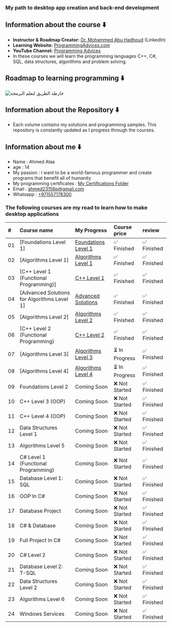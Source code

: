 ### My path to desktop app creation and back-end development 
## Information about the course ⬇️
* **Instructor & Roadmap Creator:** [Dr. Mohammed Abu Hadhoud](https://www.linkedin.com/in/abuhadhoud/) (LinkedIn)
* **Learning Website:** [ProgrammingAdvices.com](https://www.programmingadvices.com)
* **YouTube Channel:** [Programming Advices](https://www.youtube.com/@ProgrammingAdvices)
* In these courses we will learn the programming languages ​​C++, C#, SQL, data structures, algorithms and problem solving.
## Roadmap to learning programming ⬇️
![خارطة الطريق لتعلم البرمجة](https://github.com/user-attachments/assets/d30e2a41-2704-4d5d-a143-956c6b5670c3)

## Information about the Repository ⬇️
* Each volume contains my solutions and programming samples. This repository is constantly updated as I progress through the courses.
## Information about me ⬇️
* Name : Ahmed Alaa
* age  : 14
* My passion : I want to be a world-famous programmer and create programs that benefit all of humanity
* My programming certificates : [My Certifications Folder](./0.My%20programming%20certificates)
* Email : ahmed23156p@gmail.com <br>
* Whatsapp : [+971557178300](https://wa.me/971557178300)
### The following courses are my road to learn how to make desktop applications

| #  | Course name                                                                                                | My Progress                                                                                               | Course price       | review |
| :- | :----------------------------------------------------------------------------------------------------------------------- | :-------------------------------------------------------------------------------------------------------------- | :-------------- | :------------------ |
| 01 | [Foundations Level 1]                                                               | [Foundations Level 1](./1.%20Foundations%20Level%201)                                                          | ✅ Finished     | ✅ Finished          |
| 02 | [Algorithms Level 1]                                                             | [Algorithms Level 1](./2.%20Algorithms%20Level%201)                                                           | ✅ Finished     | ✅ Finished          |
| 03 | [C++ Level 1 (Functional Programming)]                                        | [C++ Level 1](./3.%20C++%20LEVEL%201%20(FUNCTIONAL%20PROGRAMMING))                                             | ✅ Finished     | ✅ Finished          |
| 04 | [Advanced Solutions for Algorithms Level 1]                                 | [Advanced Solutions](./4.%20Advanced%20Solutions%20For%20Algorithms%20Level%201)                               | ✅ Finished     | ✅ Finished          |
| 05 | [Algorithms Level 2]                                                             | [Algorithms Level 2](./5.%20Algorithms%20Level%202)                                                           | ✅ Finished     | ✅ Finished          |
| 06 | [C++ Level 2 (Functional Programming)                                        | [C++ Level 2](./6.%20C++%20Level%202%20(FUNCTIONS%20PROGRAMMING))                                             | ✅ Finished     | ✅ Finished          |
| 07 | [Algorithms Level 3]                                                              | [Algorithms Level 3](./7.%20Algorithms%20Level%203)                                                           | ⏳ In Progress  | ✅ Finished          |
| 08 | [Algorithms Level 4]                                                             | [Algorithms Level 4](./8.%20Algorithms%20Level%204)                                                           | ⏳ In Progress  | ✅ Finished          |
| 09 | Foundations Level 2                                                                                                      | Coming Soon                                                                                                    | ❌ Not Started | ✅ Finished          |
| 10 | C++ Level 3 (OOP)                                                                                                        | Coming Soon                                                                                                    | ❌ Not Started | ✅ Finished          |
| 11 | C++ Level 4 (OOP)                                                                                                        | Coming Soon                                                                                                    | ❌ Not Started | ✅ Finished          |
| 12 | Data Structures Level 1                                                                                                  | Coming Soon                                                                                                    | ❌ Not Started | ✅ Finished          |
| 13 | Algorithms Level 5                                                                                                      | Coming Soon                                                                                                    | ❌ Not Started | ✅ Finished          |
| 14 | C# Level 1 (Functional Programming)                                                                                      | Coming Soon                                                                                                    | ❌ Not Started | ✅ Finished          |
| 15 | Database Level 1: SQL                                                                                                    | Coming Soon                                                                                                    | ❌ Not Started | ✅ Finished          |
| 16 | OOP In C#                                                                                                                | Coming Soon                                                                                                    | ❌ Not Started | ✅ Finished          |
| 17 | Database Project                                                                                                         | Coming Soon                                                                                                    | ❌ Not Started | ✅ Finished          |
| 18 | C# & Database                                                                                                            | Coming Soon                                                                                                    | ❌ Not Started | ✅ Finished          |
| 19 | Full Project In C#                                                                                                       | Coming Soon                                                                                                    | ❌ Not Started | ✅ Finished          |
| 20 | C# Level 2                                                                                                               | Coming Soon                                                                                                    | ❌ Not Started | ✅ Finished          |
| 21 | Database Level 2: T-SQL                                                                                                  | Coming Soon                                                                                                    | ❌ Not Started | ✅ Finished          |
| 22 | Data Structures Level 2                                                                                                  | Coming Soon                                                                                                    | ❌ Not Started | ✅ Finished          |
| 23 | Algorithms Level 6                                                                                                      | Coming Soon                                                                                                    | ❌ Not Started | ✅ Finished          |
| 24 | Windows Services                                                                                                         | Coming Soon                                                                                                    | ❌ Not Started | ✅ Finished          |

